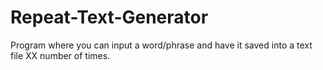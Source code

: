 # Repeat-Text-Generator
Program where you can input a word/phrase and have it saved into a text file XX number of times.
